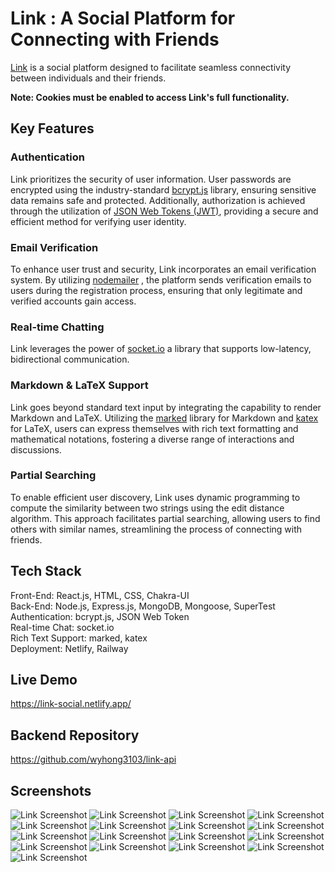 # Link : A Social Platform for Connecting with Friends

[Link](https://link-social.netlify.app/) is a social platform designed to facilitate seamless connectivity between individuals and their friends. 

**Note: Cookies must be enabled to access Link's full functionality.**

## Key Features

### Authentication
Link prioritizes the security of user information. User passwords are encrypted using the industry-standard [bcrypt.js](https://www.npmjs.com/package/bcryptjs) library, ensuring sensitive data remains safe and protected. Additionally, authorization is achieved through the utilization of [JSON Web Tokens (JWT)](https://www.npmjs.com/package/jsonwebtoken), providing a secure and efficient method for verifying user identity.

### Email Verification
To enhance user trust and security, Link incorporates an email verification system. By utilizing [nodemailer](https://www.npmjs.com/package/nodemailer) , the platform sends verification emails to users during the registration process, ensuring that only legitimate and verified accounts gain access.

### Real-time Chatting 
Link leverages the power of [socket.io](https://socket.io/) a library that supports low-latency, bidirectional communication.

### Markdown & LaTeX Support
Link goes beyond standard text input by integrating the capability to render Markdown and LaTeX. Utilizing the [marked](https://marked.js.org/) library for Markdown and [katex](https://katex.org/) for LaTeX, users can express themselves with rich text formatting and mathematical notations, fostering a diverse range of interactions and discussions.

### Partial Searching
To enable efficient user discovery, Link uses dynamic programming to compute the similarity between two strings using the edit distance algorithm. This approach facilitates partial searching, allowing users to find others with similar names, streamlining the process of connecting with friends.


## Tech Stack

Front-End: React.js, HTML, CSS, Chakra-UI
<br> 
Back-End: Node.js, Express.js, MongoDB, Mongoose, SuperTest
<br>
Authentication: bcrypt.js, JSON Web Token
<br>
Real-time Chat: socket.io
<br>
Rich Text Support: marked, katex
<br>
Deployment: Netlify, Railway


## Live Demo

https://link-social.netlify.app/

## Backend Repository

https://github.com/wyhong3103/link-api

## Screenshots

![Link Screenshot](./src/assets/images/1.png)
![Link Screenshot](./src/assets/images/2.png)
![Link Screenshot](./src/assets/images/3.png)
![Link Screenshot](./src/assets/images/4.png)
![Link Screenshot](./src/assets/images/5.png)
![Link Screenshot](./src/assets/images/6.png)
![Link Screenshot](./src/assets/images/7.png)
![Link Screenshot](./src/assets/images/8.png)
![Link Screenshot](./src/assets/images/9.png)
![Link Screenshot](./src/assets/images/10.png)
![Link Screenshot](./src/assets/images/11.png)
![Link Screenshot](./src/assets/images/12.png)
![Link Screenshot](./src/assets/images/13.png)
![Link Screenshot](./src/assets/images/14.png)
![Link Screenshot](./src/assets/images/15.png)
![Link Screenshot](./src/assets/images/16.png)
![Link Screenshot](./src/assets/images/17.png)